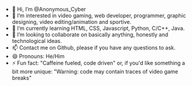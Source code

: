 - 👋 Hi, I’m @Anonymous_Cyber
- 👀 I’m interested in video gaming, web developer, programmer, graphic designing, video editing/animation and sportive.
- 🌱 I’m currently learning HTML, CSS, Javascript, Python, C/C++, Java.
- 💞️ I’m looking to collaborate on basically anything, honestly and technological ideas.
- 📫 Contact me on Github, please if you have any questions to ask.
- 😄 Pronouns: He/Him
- ⚡ Fun fact: "Caffeine fueled, code driven" or, if you'd like something a bit more unique: "Warning: code may contain traces of video game breaks"

<!---
Souzek/Souzek is a ✨ special ✨ repository because its `README.md` (this file) appears on your GitHub profile.
You can click the Preview link to take a look at your changes.
--->
